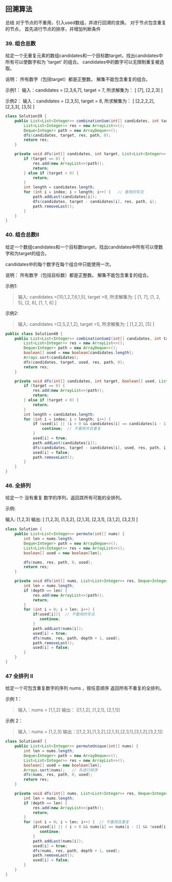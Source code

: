 ## 回溯算法
总结
对于节点的不重用，引入used数组，并进行回溯的变换。
对于节点包含重复的节点， 首先进行节点的排序，并增加判断条件

### 39. 组合总数
给定一个无重复元素的数组candidates和一个目标数target，找出candidates中所有可以使数字和为 'target' 的组合。
candidates中的数字可以无限制重复被选取。

说明：
所有数字（包括target）都是正整数。
解集不能包含重复的组合。

示例1：
输入：candidates = [2,3,6,7], target = 7,
所求解集为：
[
  [7],
  [2,2,3]
]

示例2：
输入：candidates = [2,3,5], target = 8,
所求解集为：
[
 [2,2,2,2],
 [2,3,3],
 [3,5]
]

```java
class Solution39 {
    public List<List<Integer>> combinationSum(int[] candidates, int target) {
        List<List<Integer>> res = new ArrayList<>();
        Deque<Integer> path = new ArrayDeque<>();
        dfs(candidates, target, res, path, 0);
        return res;
    }

    private void dfs(int[] candidates, int target, List<List<Integer>> res, Deque<Integer> path, int index) {
        if (target == 0) {
            res.add(new ArrayList<>(path));
            return;
        } else if (target < 0) {
            return;
        }
        int length = candidates.length;
        for (int i = index; i < length; i++) {   // 重用的写法
            path.addLast(candidates[i]);
            dfs(candidates, target - candidates[i], res, path, i);
            path.removeLast();
        }
    }
}
```

### 40. 组合总数Ⅱ
给定一个数组candidates和一个目标数target，找出candidates中所有可以使数字和为target的组合。

candidates中的每个数字在每个组合中只能使用一次。

说明：
所有数字（包括目标数）都是正整数。
解集不能包含重复的组合。

示例1:
>输入: candidates =[10,1,2,7,6,1,5], target =8,
>所求解集为:
[
  [1, 7],
  [1, 2, 5],
  [2, 6],
  [1, 1, 6]
]

示例2:
>输入: candidates =[2,5,2,1,2], target =5,
>所求解集为:
[
 [1,2,2],
 [5]
]

```java
public class Solution40 {
    public List<List<Integer>> combinationSum2(int[] candidates, int target) {
        List<List<Integer>> res = new ArrayList<>();
        Deque<Integer> path = new ArrayDeque<>();
        boolean[] used = new boolean[candidates.length];
        Arrays.sort(candidates);
        dfs(candidates, target, used, res, path, 0);
        return res;
    }

    private void dfs(int[] candidates, int target, boolean[] used, List<List<Integer>> res, Deque<Integer> path, int index) {
        if (target == 0) {
            res.add(new ArrayList<>(path));
            return;
        } else if (target < 0) {
            return;
        }
        int length = candidates.length;
        for (int i = index; i < length; i++) {
            if (used[i] || (i > 0 && candidates[i] == candidates[i - 1] && !used[i - 1])) {
                continue;  // 不重用并且重复
            }
            used[i] = true;
            path.addLast(candidates[i]);
            dfs(candidates, target - candidates[i], used, res, path, i);
            used[i] = false;
            path.removeLast();
        }
    }
}

```

### 46. 全排列

给定一个 没有重复 数字的序列，返回其所有可能的全排列。

示例:

输入: [1,2,3]
输出:
[
  [1,2,3],
  [1,3,2],
  [2,1,3],
  [2,3,1],
  [3,1,2],
  [3,2,1]
]

```java
class Solution {
    public List<List<Integer>> permute(int[] nums) {
        int len = nums.length;
        Deque<Integer> path = new ArrayDeque<>();
        List<List<Integer>> res = new ArrayList<>();
        boolean[] used = new boolean[len];

        dfs(nums, res, path, 0, used);
        return res;
    }

    private void dfs(int[] nums, List<List<Integer>> res, Deque<Integer> path, int depth, boolean[] used) {
        int len = nums.length;
        if (depth == len) {
            res.add(new ArrayList<>(path));
            return;
        }
        for (int i = 0; i < len; i++) {
            if(used[i]){  // 不重用的写法
               continue;
            }
            path.addLast(nums[i]);
            used[i] = true;
            dfs(nums, res, path, depth + 1, used);
            path.removeLast();
            used[i] = false;
        }
    }
}
```

### 47 全排列 II
给定一个可包含重复数字的序列 nums ，按任意顺序 返回所有不重复的全排列。

示例 1：

>输入：nums = [1,1,2]
>输出：
[[1,1,2],
 [1,2,1],
 [2,1,1]]
 
示例 2：
>输入：nums = [1,2,3]
>输出：[[1,2,3],[1,3,2],[2,1,3],[2,3,1],[3,1,2],[3,2,1]]

```java
class Solution47 {
    public List<List<Integer>> permuteUnique(int[] nums) {
        int len = nums.length;
        Deque<Integer> path = new ArrayDeque<>();
        List<List<Integer>> res = new ArrayList<>();
        boolean[] used = new boolean[len];
        Arrays.sort(nums);   // 先进行排序
        dfs(nums, res, path, 0, used);
        return res;
    }

    private void dfs(int[] nums, List<List<Integer>> res, Deque<Integer> path, int depth, boolean[] used) {
        int len = nums.length;
        if (depth == len) {
            res.add(new ArrayList<>(path));
            return;
        }
        for (int i = 0; i < len; i++) {  // 不重用且重复
            if(used[i] || ( i > 0 && nums[i] == nums[i - 1] && !used[i - 1])){
               continue;
            }
            path.addLast(nums[i]);
            used[i] = true;
            dfs(nums, res, path, depth + 1, used);
            path.removeLast();
            used[i] = false;
        }
    }
}
```